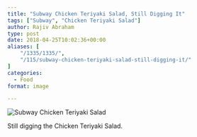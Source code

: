 ```yaml
---
title: "Subway Chicken Teriyaki Salad, Still Digging It"
tags: ["Subway", "Chicken Teriyaki Salad"]
author: Rajiv Abraham
type: post
date: 2018-04-25T10:02:36+00:00
aliases: [
    "/1335/1335/",
    "/115/subway-chicken-teriyaki-salad-still-digging-it/"
]
categories:
  - Food
format: image

---
```

![Subway Chicken Teriyaki Salad](/images/IMG_20180422_132350.jpg "Subway Chicken Teriyaki Salad")

Still digging the Chicken Teriyaki Salad.